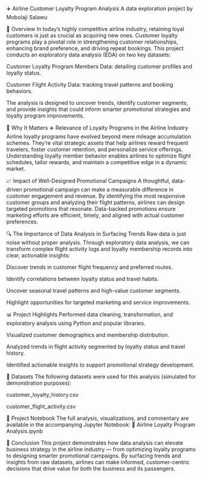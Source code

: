 ✈️ Airline Customer Loyalty Program Analysis
A data exploration project by Mobolaji Salawu

📑 Overview
In today’s highly competitive airline industry, retaining loyal customers is just as crucial as acquiring new ones. Customer loyalty programs play a pivotal role in strengthening customer relationships, enhancing brand preference, and driving repeat bookings. This project conducts an exploratory data analysis (EDA) on two key datasets:

Customer Loyalty Program Members Data: detailing customer profiles and loyalty status.

Customer Flight Activity Data: tracking travel patterns and booking behaviors.

The analysis is designed to uncover trends, identify customer segments, and provide insights that could inform smarter promotional strategies and loyalty program improvements.

🎯 Why It Matters
✈️ Relevance of Loyalty Programs in the Airline Industry
Airline loyalty programs have evolved beyond mere mileage accumulation schemes. They’re vital strategic assets that help airlines reward frequent travelers, foster customer retention, and personalize service offerings. Understanding loyalty member behavior enables airlines to optimize flight schedules, tailor rewards, and maintain a competitive edge in a dynamic market.

📈 Impact of Well-Designed Promotional Campaigns
A thoughtful, data-driven promotional campaign can make a measurable difference in customer engagement and revenue. By identifying the most responsive customer groups and analyzing their flight patterns, airlines can design targeted promotions that resonate. Data-backed promotions ensure marketing efforts are efficient, timely, and aligned with actual customer preferences.

🔍 The Importance of Data Analysis in Surfacing Trends
Raw data is just noise without proper analysis. Through exploratory data analysis, we can transform complex flight activity logs and loyalty membership records into clear, actionable insights:

Discover trends in customer flight frequency and preferred routes.

Identify correlations between loyalty status and travel habits.

Uncover seasonal travel patterns and high-value customer segments.

Highlight opportunities for targeted marketing and service improvements.

📊 Project Highlights
Performed data cleaning, transformation, and exploratory analysis using Python and popular libraries.

Visualized customer demographics and membership distribution.

Analyzed trends in flight activity segmented by loyalty status and travel history.

Identified actionable insights to support promotional strategy development.

📂 Datasets
The following datasets were used for this analysis (simulated for demonstration purposes):

customer_loyalty_history.csv

customer_flight_activity.csv

📓 Project Notebook
The full analysis, visualizations, and commentary are available in the accompanying Jupyter Notebook:
📄 Airline Loyalty Program Analysis.ipynb

🚀 Conclusion
This project demonstrates how data analysis can elevate business strategy in the airline industry — from optimizing loyalty programs to designing smarter promotional campaigns. By surfacing trends and insights from raw datasets, airlines can make informed, customer-centric decisions that drive value for both the business and its passengers.
